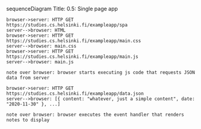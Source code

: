 sequenceDiagram
    Title: 0.5: Single page app

    browser->server: HTTP GET https://studies.cs.helsinki.fi/exampleapp/spa
    server-->browser: HTML
    browser->server: HTTP GET https://studies.cs.helsinki.fi/exampleapp/main.css
    server-->browser: main.css
    browser->server: HTTP GET https://studies.cs.helsinki.fi/exampleapp/main.js
    server-->browser: main.js

    note over browser: browser starts executing js code that requests JSON data from server

    browser->server: HTTP GET https://studies.cs.helsinki.fi/exampleapp/data.json
    server-->browser: [{ content: "whatever, just a simple content", date: "2020-11-30" }, ...]

    note over browser: browser executes the event handler that renders notes to display
